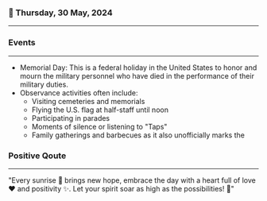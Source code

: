 ### 📅 Thursday, 30 May, 2024
------
### Events
------
- Memorial Day: This is a federal holiday in the United States to honor and mourn the military personnel who have died in the performance of their military duties.
- Observance activities often include:
  - Visiting cemeteries and memorials
  - Flying the U.S. flag at half-staff until noon
  - Participating in parades
  - Moments of silence or listening to "Taps"
  - Family gatherings and barbecues as it also unofficially marks the
### Positive Qoute
------
"Every sunrise 🌅 brings new hope, embrace the day with a heart full of love ❤️ and positivity ✨. Let your spirit soar as high as the possibilities! 🚀"
